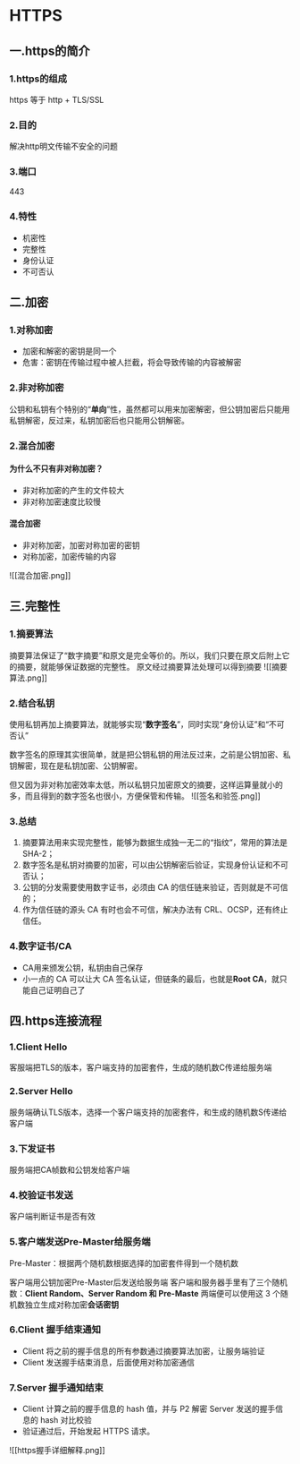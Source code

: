 # HTTPS
## 一.https的简介
### 1.https的组成
https 等于 http + TLS/SSL
### 2.目的
解决http明文传输不安全的问题
### 3.端口
443
### 4.特性
- 机密性
- 完整性
- 身份认证
- 不可否认

## 二.加密
### 1.对称加密
- 加密和解密的密钥是同一个
- 危害：密钥在传输过程中被人拦截，将会导致传输的内容被解密
### 2.非对称加密
公钥和私钥有个特别的“**单向**”性，虽然都可以用来加密解密，但公钥加密后只能用私钥解密，反过来，私钥加密后也只能用公钥解密。

### 2.混合加密
#### 为什么不只有非对称加密？
- 非对称加密的产生的文件较大
- 非对称加密速度比较慢

#### 混合加密
- 非对称加密，加密对称加密的密钥
- 对称加密，加密传输的内容

![[混合加密.png]]


## 三.完整性
### 1.摘要算法
摘要算法保证了“数字摘要”和原文是完全等价的。所以，我们只要在原文后附上它的摘要，就能够保证数据的完整性。
原文经过摘要算法处理可以得到摘要
![[摘要算法.png]]
### 2.结合私钥
使用私钥再加上摘要算法，就能够实现“**数字签名**”，同时实现“身份认证”和“不可否认”

数字签名的原理其实很简单，就是把公钥私钥的用法反过来，之前是公钥加密、私钥解密，现在是私钥加密、公钥解密。

但又因为非对称加密效率太低，所以私钥只加密原文的摘要，这样运算量就小的多，而且得到的数字签名也很小，方便保管和传输。
![[签名和验签.png]]
### 3.总结
1.  摘要算法用来实现完整性，能够为数据生成独一无二的“指纹”，常用的算法是 SHA-2；
2.  数字签名是私钥对摘要的加密，可以由公钥解密后验证，实现身份认证和不可否认；
3.  公钥的分发需要使用数字证书，必须由 CA 的信任链来验证，否则就是不可信的；
4.  作为信任链的源头 CA 有时也会不可信，解决办法有 CRL、OCSP，还有终止信任。

### 4.数字证书/CA
- CA用来颁发公钥，私钥由自己保存
- 小一点的 CA 可以让大 CA 签名认证，但链条的最后，也就是**Root CA**，就只能自己证明自己了

## 四.https连接流程

### 1.Client Hello
客服端把TLS的版本，客户端支持的加密套件，生成的随机数C传递给服务端
### 2.Server Hello
服务端确认TLS版本，选择一个客户端支持的加密套件，和生成的随机数S传递给客户端
### 3.下发证书
服务端把CA帧数和公钥发给客户端
### 4.校验证书发送
客户端判断证书是否有效
### 5.客户端发送Pre-Master给服务端
Pre-Master：根据两个随机数根据选择的加密套件得到一个随机数

客户端用公钥加密Pre-Master后发送给服务端
客户端和服务器手里有了三个随机数：**Client Random、Server Random 和 Pre-Maste**
两端便可以使用这 3 个随机数独立生成对称加密**会话密钥**

### 6.Client 握手结束通知
-   Client 将之前的握手信息的所有参数通过摘要算法加密，让服务端验证
-   Client 发送握手结束消息，后面使用对称加密通信

### 7.Server 握手通知结束
-   Client 计算之前的握手信息的 hash 值，并与 P2 解密 Server 发送的握手信息的 hash 对比校验
-   验证通过后，开始发起 HTTPS 请求。

![[https握手详细解释.png]]